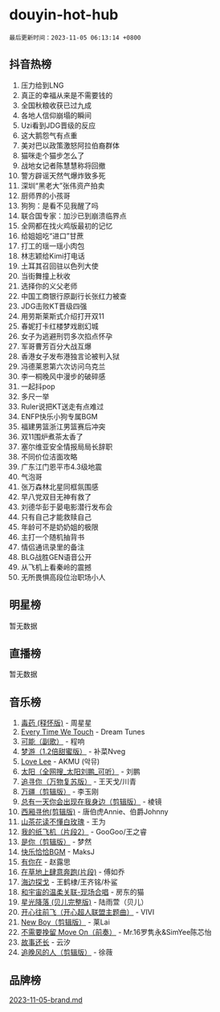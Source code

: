 # douyin-hot-hub

`最后更新时间：2023-11-05 06:13:14 +0800`

## 抖音热榜

1. 压力给到LNG
1. 真正的幸福从来是不需要钱的
1. 全国秋粮收获已过九成
1. 各地人信仰崩塌的瞬间
1. Uzi看到JDG晋级的反应
1. 这大鹅怨气有点重
1. 美对巴以政策激怒阿拉伯裔群体
1. 猫咪走个猫步怎么了
1. 战地女记者陈慧慧称将回撤
1. 警方辟谣天然气爆炸致多死
1. 深圳“黑老大”张伟资产拍卖
1. 厨师界的小孩哥
1. 狗狗：是看不见我醒了吗
1. 联合国专家：加沙已到崩溃临界点
1. 全网都在找火鸡版最初的记忆
1. 给姐姐吃“进口”甘蔗
1. 打工的瑶一瑶小肉包
1. 林志颖给Kimi打电话
1. 土耳其召回驻以色列大使
1. 当街舞撞上秋收
1. 选择你的义父老师
1. 中国工商银行原副行长张红力被查
1. JDG击败KT晋级四强
1. 用劳斯莱斯式介绍打开双11
1. 春妮打卡红楼梦戏剧幻城
1. 女子为逃避刑罚多次掐点怀孕
1. 军哥曹芳百分大战互爆
1. 香港女子发布港独言论被判入狱
1. 冯德莱恩第六次访问乌克兰
1. 李一桐晚风中漫步的破碎感
1. 一起抖pop
1. 多尺一举
1. Ruler说把KT送走有点难过
1. ENFP快乐小狗专属BGM
1. 福建男篮浙江男篮赛后冲突
1. 双11围炉煮茶太香了
1. 塞尔维亚安全情报局局长辞职
1. 不同价位洁面攻略
1. 广东江门恩平市4.3级地震
1. 气泡哥
1. 张万森林北星同框氛围感
1. 早八党双目无神有救了
1. 刘德华彭于晏电影潜行发布会
1. 只有自己才能救赎自己
1. 年龄可不是奶奶姐的极限
1. 主打一个随机抽背书
1. 情侣通讯录里的备注
1. BLG战胜GEN语音公开
1. 从飞机上看秦岭的震撼
1. 无所畏惧高段位治职场小人

## 明星榜

暂无数据

## 直播榜

暂无数据

## 音乐榜

1. [毒药 (释怀版)](https://sf6-cdn-tos.douyinstatic.com/obj/tos-cn-ve-2774/oYILMEAzspdZBIzy4frJNB8ZHPHWAhiwowd4Ad) - 周星星
1. [Every Time We Touch](https://sf6-cdn-tos.douyinstatic.com/obj/tos-cn-ve-2774/ogN6lUKQeBBfEVhIOMikG1CcJjugxk1tztZyhP) - Dream Tunes
1. [可能（副歌）](https://sf3-cdn-tos.douyinstatic.com/obj/tos-cn-ve-2774/cde1731888894259b333569393c2fb51) - 程响
1. [梦游（1.2倍甜蜜版）](https://sf6-cdn-tos.douyinstatic.com/obj/tos-cn-ve-2774/o4gyAUm8hwufoEABmwVIiQtHsFuGzAEEWtNMzo) - 补菜Nveg
1. [Love Lee](https://sf6-cdn-tos.douyinstatic.com/obj/tos-cn-ve-2774/o05GbkJGbCBTdDnMtB0fwOYgkeZp23vrWQDQBS) - AKMU (악뮤)
1. [太阳（全网搜_太阳刘鹏_可听）](https://sf6-cdn-tos.douyinstatic.com/obj/tos-cn-ve-2774/ogWbyIQnlBFImVbeDocRdCIYtBHlbJXgfZMvgz) - 刘鹏
1. [追寻你（万物复苏版）](https://sf3-cdn-tos.douyinstatic.com/obj/tos-cn-ve-2774/oYeAZJsbjIDit9APmBg8u6uDUQnHmoCf3gbo74) - 王天戈/川青
1. [万疆（剪辑版）](https://sf6-cdn-tos.douyinstatic.com/obj/tos-cn-ve-2774/ooG7oVgFlDTelKCjCsTTobQvbdtj1BBQXnfZd8) - 李玉刚
1. [总有一天你会出现在我身边（剪辑版）](https://sf6-cdn-tos.douyinstatic.com/obj/tos-cn-ve-2774/oMLsHwhWW7CYoAhoWB9EXUQIzNBsfAJxpAoxCU) - 棱镜
1. [西厢寻他(剪辑版)](https://sf6-cdn-tos.douyinstatic.com/obj/tos-cn-ve-2774/oUsAVfAQKlRNxEv5qxvIB8o5qmIWUcXbzJKJhw) - 唐伯虎Annie、伯爵Johnny
1. [山茶花读不懂白玫瑰](https://sf3-cdn-tos.douyinstatic.com/obj/tos-cn-ve-2774/osfn8B7DktrRHEPJgPCfDbw7QDQEkwC16BxZg9) - 王为
1. [我的纸飞机（片段2）](https://sf3-cdn-tos.douyinstatic.com/obj/tos-cn-ve-2774/oM2ZrKcg2CD5AeRB2gkeXOFB1IxAGJdZPazYHf) - GooGoo/王之睿
1. [是你（剪辑版）](https://sf6-cdn-tos.douyinstatic.com/obj/tos-cn-ve-2774/46019dae783c4c969944217fe1cfafc4) - 梦然
1. [快乐恰恰BGM](https://sf6-cdn-tos.douyinstatic.com/obj/tos-cn-ve-2774/07b173ca7d2f40f3ba0b97ac7fa3a44a) - MaksJ
1. [有你在](https://sf3-cdn-tos.douyinstatic.com/obj/tos-cn-ve-2774/o8zImmNsI8B0yfAW5FKAB1oBhkMAlIrwsZEi1V) - 赵露思
1. [在草地上肆意奔跑(片段)](https://sf6-cdn-tos.douyinstatic.com/obj/tos-cn-ve-2774/8831d494742f45dabdfa8adb8b817259) - 傅如乔
1. [海边探戈](https://sf3-cdn-tos.douyinstatic.com/obj/tos-cn-ve-2774/os9gE0VQCGqt6VQkZDyBBYvfSDY0QFe3vVmubn) - 王鹤棣/王齐铭/朴鲨
1. [和宇宙的温柔关联-现场合唱](https://sf3-cdn-tos.douyinstatic.com/obj/tos-cn-ve-2774/o0hONGDYQBgk0e5bqDeQOonVmncA6tC2nBwZLT) - 房东的猫
1. [星光降落 (贝儿完整版)](https://sf6-cdn-tos.douyinstatic.com/obj/tos-cn-ve-2774/okwB9hAwyAtsFFkFBzAX1hOOfQuIoMNs0W2Mwr) - 陆雨萱（贝儿）
1. [开心往前飞（开心超人联盟主题曲）](https://sf3-cdn-tos.douyinstatic.com/obj/tos-cn-ve-2774/9d8fb7c82cf1421fb93a9fe925275e0a) - VIVI
1. [New Boy（剪辑版）](https://sf3-cdn-tos.douyinstatic.com/obj/tos-cn-ve-2774/oAozkaGFcPxBerw7nBQfYf8z6CgCZAblDka2cl) - 莱Lai
1. [不需要挽留 Move On（前奏）](https://sf3-cdn-tos.douyinstatic.com/obj/tos-cn-ve-2774/ooCBhgCCkF4nExzQL9WZSUbitfA8IsDkgQIYhe) - Mr.16罗隽永&SimYee陈芯怡
1. [故事还长](https://sf3-cdn-tos.douyinstatic.com/obj/tos-cn-ve-2774/30a26758c8594f0ab81ac675c33ee2c5) - 云汐
1. [追晚风的人（剪辑版）](https://sf3-cdn-tos.douyinstatic.com/obj/tos-cn-ve-2774/560835060af84ac29cd5c12e2a98f7eb) - 徐薇

## 品牌榜

[2023-11-05-brand.md](2023-11-05-brand.md)
